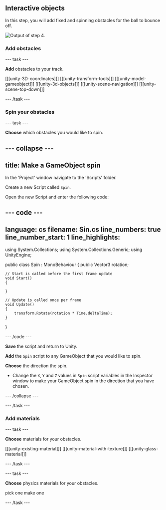 ## Interactive objects

In this step, you will add fixed and spinning obstacles for the ball to bounce off.

![Output of step 4.](images/output4.png)

### Add obstacles

--- task ---

**Add** obstacles to your track.

[[[unity-3D-coordinates]]]
[[[unity-transform-tools]]]
[[[unity-model-gameobject]]]
[[[unity-3d-objects]]]
[[[unity-scene-navigation]]]
[[[unity-scene-top-down]]]

--- /task ---

### Spin your obstacles

--- task ---

**Choose** which obstacles you would like to spin.

--- collapse ---
---
title: Make a GameObject spin
---

In the 'Project' window navigate to the 'Scripts' folder. 

Create a new Script called `Spin`.

Open the new Script and enter the following code:

--- code ---
---
language: cs
filename: Sin.cs
line_numbers: true
line_number_start: 1
line_highlights:
---

using System.Collections;
using System.Collections.Generic;
using UnityEngine;

public class Spin : MonoBehaviour
{
    public Vector3 rotation;

    // Start is called before the first frame update
    void Start()
    {
       
    }

    // Update is called once per frame
    void Update()
    {
        transform.Rotate(rotation * Time.deltaTime); 
    }
}

--- /code ---

**Save** the script and return to Unity. 

**Add** the `Spin` script to any GameObject that you would like to spin. 

**Choose** the direction the spin.

+ Change the `X`, `Y` and `Z` values in `Spin` script variables in the Inspector window to make your GameObject spin in the direction that you have chosen. 

--- /collapse ---

--- /task ---

### Add materials

--- task ---

**Choose** materials for your obstacles.

[[[unity-existing-material]]]
[[[unity-material-with-texture]]]
[[[unity-glass-material]]]

--- /task ---

--- task ---

**Choose** physics materials for your obstacles.

pick one
make one

--- /task ---

